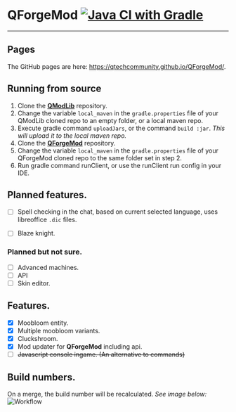 # QForgeMod [![Java CI with Gradle](https://github.com/QTechCommunity/QForgeMod/actions/workflows/gradle.yml/badge.svg)](https://github.com/QTechCommunity/QForgeMod/actions/workflows/gradle.yml)

***
## Pages
The GitHub pages are here: https://qtechcommunity.github.io/QForgeMod/.

## Running from source
1) Clone the [**QModLib**](https://github.com/Qboi123/QModLib) repository.  
2) Change the variable `local_maven` in the `gradle.properties` file of your QModLib cloned repo to an empty folder, or a local maven repo.
3) Execute gradle command `uploadJars`, or the command `build :jar`. *This will upload it to the local maven repo.*
4) Clone the [**QForgeMod**](https://github.com/Qboi123/QForgeMod) repository.
5) Change the variable `local_maven` in the `gradle.properties` file of your QForgeMod cloned repo to the same folder set in step 2.
6) Run gradle command runClient, or use the runClient run config in your IDE.

## Planned features.
 - [ ] Spell checking in the chat, based on current selected language, uses libreoffice `.dic` files.
 - [ ] Blaze knight.

    
### Planned but not sure.
 - [ ] Advanced machines.
 - [ ] API
 - [ ] Skin editor.

## Features.
 - [x] Moobloom entity.
 - [x] Multiple moobloom variants.
 - [x] Cluckshroom.
 - [x] Mod updater for **QForgeMod** including api.
 - [ ] ~~Javascript console ingame. (An alternative to commands)~~

## Build numbers.
On a merge, the build number will be recalculated. *See image below:*
![Workflow](https://github.com/QTechCommunity/QForgeMod/raw/master/img/Image1.png)
